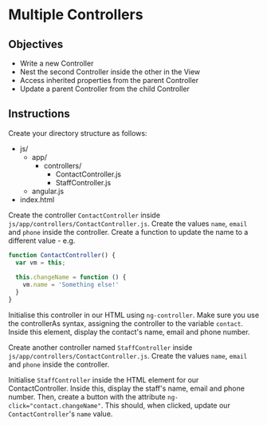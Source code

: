 # Multiple Controllers

## Objectives

- Write a new Controller
- Nest the second Controller inside the other in the View
- Access inherited properties from the parent Controller
- Update a parent Controller from the child Controller

## Instructions

Create your directory structure as follows:

- js/
  - app/
    - controllers/
      - ContactController.js
      - StaffController.js
  - angular.js
- index.html

Create the controller `ContactController` inside `js/app/controllers/ContactController.js`. Create the values `name`, `email` and `phone` inside the controller. Create a function to update the name to a different value - e.g.

```js
function ContactController() {
  var vm = this;
  
  this.changeName = function () {
    vm.name = 'Something else!'
  }
}
```

Initialise this controller in our HTML using `ng-controller`. Make sure you use the controllerAs syntax, assigning the controller to the variable `contact`. Inside this element, display the contact's name, email and phone number.

Create another controller named `StaffController` inside `js/app/controllers/ContactController.js`.  Create the values `name`, `email` and `phone` inside the controller. 

Initialise `StaffController` inside the HTML element for our ContactController. Inside this, display the staff's name, email and phone number. Then, create a button with the attribute `ng-click="contact.changeName"`. This should, when clicked, update our `ContactController`'s `name` value.